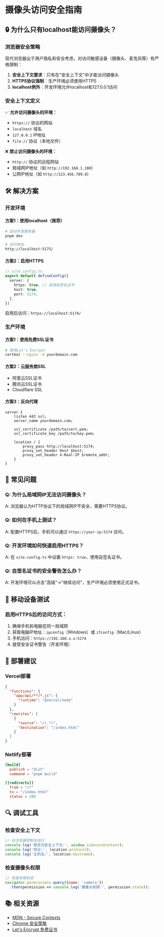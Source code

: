 # 摄像头访问安全指南

## 🔒 为什么只有localhost能访问摄像头？

### 浏览器安全策略

现代浏览器出于用户隐私和安全考虑，对访问敏感设备（摄像头、麦克风等）有严格限制：

1. **安全上下文要求**：只有在"安全上下文"中才能访问摄像头
2. **HTTPS协议强制**：生产环境必须使用HTTPS
3. **localhost例外**：开发环境允许localhost和127.0.0.1访问

### 安全上下文定义

✅ **允许访问摄像头的环境：**
- `https://` 协议的网站
- `localhost` 域名
- `127.0.0.1` IP地址
- `file://` 协议（本地文件）

❌ **禁止访问摄像头的环境：**
- `http://` 协议的远程网站
- 局域网IP地址（如 `http://192.168.1.100`）
- 公网IP地址（如 `http://123.456.789.0`）

## 🛠️ 解决方案

### 开发环境

#### 方案1：使用localhost（推荐）
```bash
# 启动开发服务器
pnpm dev

# 访问地址
http://localhost:5175/
```

#### 方案2：启用HTTPS
```typescript
// vite.config.ts
export default defineConfig({
  server: {
    https: true, // 启用自签名证书
    host: true,
    port: 5174,
  },
})
```

启用后访问：`https://localhost:5174/`

### 生产环境

#### 方案1：使用免费SSL证书
```bash
# 使用Let's Encrypt
certbot --nginx -d yourdomain.com
```

#### 方案2：云服务商SSL
- 阿里云SSL证书
- 腾讯云SSL证书
- Cloudflare SSL

#### 方案3：反向代理
```nginx
server {
    listen 443 ssl;
    server_name yourdomain.com;
    
    ssl_certificate /path/to/cert.pem;
    ssl_certificate_key /path/to/key.pem;
    
    location / {
        proxy_pass http://localhost:5174;
        proxy_set_header Host $host;
        proxy_set_header X-Real-IP $remote_addr;
    }
}
```

## 🔧 常见问题

### Q: 为什么局域网IP无法访问摄像头？
A: 浏览器认为HTTP协议下的局域网IP不安全，需要HTTPS协议。

### Q: 如何在手机上测试？
A: 配置HTTPS后，手机可以通过 `https://your-ip:5174` 访问。

### Q: 开发环境如何快速启用HTTPS？
A: 在 `vite.config.ts` 中设置 `https: true`，使用自签名证书。

### Q: 自签名证书的安全警告怎么办？
A: 开发环境可以点击"高级"→"继续访问"，生产环境必须使用正式证书。

## 📱 移动设备测试

### 启用HTTPS后的访问方式：
1. 确保手机和电脑在同一局域网
2. 获取电脑IP地址：`ipconfig`（Windows）或 `ifconfig`（Mac/Linux）
3. 手机访问：`https://192.168.x.x:5174`
4. 接受安全证书警告（开发环境）

## 🚀 部署建议

### Vercel部署
```json
{
  "functions": {
    "app/api/**/*.js": {
      "runtime": "@vercel/node"
    }
  },
  "rewrites": [
    {
      "source": "/(.*)",
      "destination": "/index.html"
    }
  ]
}
```

### Netlify部署
```toml
[build]
  publish = "dist"
  command = "pnpm build"

[[redirects]]
  from = "/*"
  to = "/index.html"
  status = 200
```

## 🔍 调试工具

### 检查安全上下文
```javascript
// 在浏览器控制台运行
console.log('是否为安全上下文:', window.isSecureContext);
console.log('协议:', location.protocol);
console.log('主机名:', location.hostname);
```

### 检查摄像头权限
```javascript
// 检查权限状态
navigator.permissions.query({name: 'camera'})
  .then(permission => console.log('摄像头权限:', permission.state));
```

## 📚 相关资源

- [MDN - Secure Contexts](https://developer.mozilla.org/en-US/docs/Web/Security/Secure_Contexts)
- [Chrome 安全策略](https://sites.google.com/a/chromium.org/dev/Home/chromium-security/deprecating-powerful-features-on-insecure-origins)
- [Let's Encrypt 免费证书](https://letsencrypt.org/)